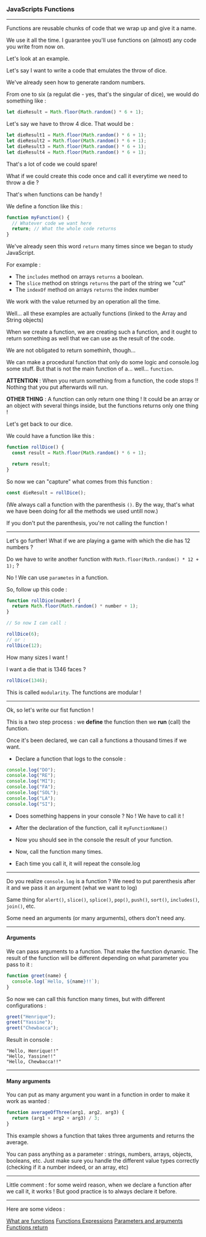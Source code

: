### JavaScripts Functions

---

Functions are reusable chunks of code that we wrap up and give it a name.

We use it all the time. I guarantee you'll use functions on (almost) any code you write from now on.

Let's look at an example.

Let's say I want to write a code that emulates the throw of dice.

We've already seen how to generate random numbers.

From one to six (a regulat die - yes, that's the singular of dice), we would do something like :

```js
let dieResult = Math.floor(Math.random() * 6 + 1);
```

Let's say we have to throw 4 dice. That would be :

```js
let dieResult1 = Math.floor(Math.random() * 6 + 1);
let dieResult2 = Math.floor(Math.random() * 6 + 1);
let dieResult3 = Math.floor(Math.random() * 6 + 1);
let dieResult4 = Math.floor(Math.random() * 6 + 1);
```

That's a lot of code we could spare!

What if we could create this code once and call it everytime we need to throw a die ?

That's when functions can be handy !

We define a fonction like this :

```js
function myFunction() {
  // Whatever code we want here
  return; // What the whole code returns
}
```

We've already seen this word `return` many times since we began to study JavaScript.

For example :

- The `includes` method on arrays `returns` a boolean.
- The `slice` method on strings `returns` the part of the string we "cut"
- The `indexOf` method on arrays `returns` the index number

We work with the value returned by an operation all the time.

Well... all these examples are actually functions (linked to the Array and String objects)

When we create a function, we are creating such a function, and it ought to return something as well that we can use as the result of the code.

We are not obligated to return somethinh, though...

We can make a procedural function that only do some logic and console.log some stuff. But that is not the main function of a... well... `function`.

**ATTENTION** : When you return something from a function, the code stops !! Nothing that you put afterwards will run.

**OTHER THING** : A function can only return one thing ! It could be an array or an object with several things inside, but the functions returns only one thing !

Let's get back to our dice.

We could have a function like this :

```js
function rollDice() {
  const result = Math.floor(Math.random() * 6 + 1);

  return result;
}
```

So now we can "capture" what comes from this function :

```js
const dieResult = rollDice();
```

(We always call a function with the parenthesis `()`. By the way, that's what we have been doing for all the methods we used untill now.)

If you don't put the parenthesis, you're not calling the function !

---

Let's go further!
What if we are playing a game with which the die has 12 numbers ?

Do we have to write another function with `Math.floor(Math.random() * 12 + 1);` ?

No ! We can use `parametes` in a function.

So, follow up this code :

```js
function rollDice(number) {
  return Math.floor(Math.random() * number + 1);
}

// So now I can call :

rollDice(6);
// or :
rollDice(12);
```

How many sizes I want !

I want a die that is 1346 faces ?

```js
rollDice(1346);
```

This is called `modularity`. The functions are modular !

---

Ok, so let's write our fist function !

This is a two step process : we **define** the function then we **run** (call) the function.

Once it's been declared, we can call a functions a thousand times if we want.

- Declare a function that logs to the console :

```js
console.log("DO");
console.log("RE");
console.log("MI");
console.log("FA");
console.log("SOL");
console.log("LA");
console.log("SI");
```

- Does something happens in your console ? No ! We have to call it !

- After the declaration of the function, call it `myFunctionName()`

- Now you should see in the console the result of your function.

- Now, call the function many times.

- Each time you call it, it will repeat the console.log

---

Do you realize `console.log` is a function ?
We need to put parenthesis after it and we pass it an argument (what we want to log)

Same thing for `alert()`, `slice()`, `splice()`, `pop()`, `push()`, `sort()`, `includes()`, `join()`, etc.

Some need an arguments (or many arguments), others don't need any.

---

#### Arguments

We can pass arguments to a function. That make the function dynamic. The result of the function will be different depending on what parameter you pass to it :

```js
function greet(name) {
  console.log(`Hello, ${name}!!`);
}
```

So now we can call this function many times, but with different configurations :

```js
greet("Henrique");
greet("Yassine");
greet("Chewbacca");
```

Result in console :

```
"Hello, Henrique!!"
"Hello, Yassine!!"
"Hello, Chewbacca!!"
```

---

#### Many arguments

You can put as many argument you want in a function in order to make it work as wanted :

```js
function averageOfThree(arg1, arg2, arg3) {
  return (arg1 + arg2 + arg3) / 3;
}
```

This example shows a function that takes three arguments and returns the average.

You can pass anything as a parameter : strings, numbers, arrays, objects, booleans, etc. Just make sure you handle the different value types correctly (checking if it a number indeed, or an array, etc)

---

Little comment : for some weird reason, when we declare a function after we call it, it works ! But good practice is to always declare it before.

---

Here are some videos :

[What are functions](https://youtu.be/uxkRydQKKX8?si=TTGPYPlBlPm5j4_Q)
[Functions Expressions](https://youtu.be/T8tilXV03UI?si=Fauqfh9LZ8Dy68mN)
[Parameters and arguments](https://youtu.be/k1-tpFDyUwo?si=LBumcYil-zxwMUqU)
[Functions return](https://youtu.be/4t8Q_YLpuKw?si=CPgbd21vA3P2yVdY)
